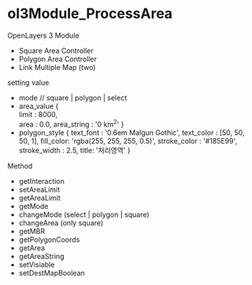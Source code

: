 # ol3Module_ProcessArea

OpenLayers 3 Module
  - Square Area Controller
  - Polygon Area Controller
  - Link Multiple Map (two)

setting value 
  - mode            // square | polygon | select
  - area_value {    
    limit : 8000,  
    area : 0.0,
    area_string : '0 km<sup>2</sup>'
  }                 
  - polygon_style {
    text_font : '0.6em Malgun Gothic',
    text_color : [50, 50, 50, 1],
    fill_color: 'rgba(255, 255, 255, 0.5)',
    stroke_color : '#185E99',
    stroke_width : 2.5,
    title: '처리영역'
  }

Method
  - getInteraction
  - setAreaLimit
  - getAreaLimit
  - getMode
  - changeMode   (select | polygon | square)
  - changeArea (only square)
  - getMBR
  - getPolygonCoords
  - getArea
  - getAreaString
  - setVisiable
  - setDestMapBoolean
